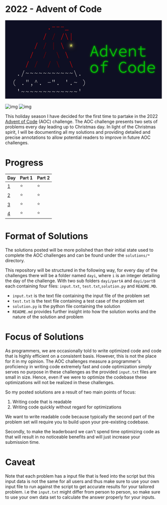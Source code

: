 # 2022 - Advent of Code 

![img](assets/aoc_banner_resized.jpeg)

![img](https://img.shields.io/badge/Python-FFD43B?style=for-the-badge&logo=python&logoColor=blue) ![img](https://hits.seeyoufarm.com/api/count/incr/badge.svg?url=https%3A%2F%2Fgithub.com%2F{payamyek}1212%2Fhit-counter)

This holiday season I have decided for the first time to partake in the 2022 [Advent of Code](https://adventofcode.com/) 
(AOC) challenge. The AOC challenge presents two sets of problems every day leading up to Christmas day. In light of the 
Christmas spirit, I will be documenting all my solutions and providing detailed and precise annotations to allow potential 
readers to improve in future AOC challenges.


# Progress

| Day                                      | Part 1       | Part 2      |
|------------------------------------------|--------------|-------------|
| [1](https://adventofcode.com/2022/day/1) | ⭐ | ⭐ |
| [2](https://adventofcode.com/2022/day/2) | ⭐ | ⭐|
| [3](https://adventofcode.com/2022/day/3) | ⭐ | ⭐|
| [4](https://adventofcode.com/2022/day/4) | ⭐ | ⭐|

# Format of Solutions

The solutions posted will be more polished than their initial state used to complete the AOC challenges and can be found under the `solutions/*` directory.

This repository will be structured in the following way, for every day of the challenges there will be a folder named 
`dayi`, where `i` is an integer detailing the day of the challenge. With two sub folders `dayi/partA` and `dayi/partB` 
each containing four files: `input.txt`, `test.txt`,`solution.py` and `README.MD`.

- `input.txt` is the text file containing the input file of the problem set
- `test.txt` is the text file containing a test case of the problem set
- `solution.py` is the python file containing the solution
- `README.md` provides further insight into how the solution works and the nature of the solution and problem

# Focus of Solutions

As programmers, we are occasionally told to write optimized code and code that is highly efficient on a consistent basis. However, this is not the place for it in my opinion. The AOC challenges measure a programmer's proficiency in writing code extremely fast and code optimization simply serves no purpose in these challenges as the provided `input.txt` files are small in size. Hence, even if we were to optimize the codebase these optimizations will not be realized in these challenges. 

So my posted solutions are a result of two main points of focus:
1. Writing code that is readable
2. Writing code quickly without regard for optimizations 

We want to write readable code because typically the second part of the problem set will require you to build upon your pre-existing codebase. 

Secondly, to make the leaderboard we can't spend time optimizing code as that will result in no noticeable benefits and will just increase your submission time. 

# Caveat

Note that each problem has a input file that is feed into the script but this input data is not the same for all users
and thus make sure to use your own input file to run against the script to get accurate results for your tailored problem.
i.e the `input.txt` might differ from person to person, so make sure to use your own data set to calculate the answer
properly for your inputs.
